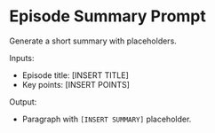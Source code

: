 # Episode Summary Prompt

Generate a short summary with placeholders.

Inputs:
- Episode title: [INSERT TITLE]
- Key points: [INSERT POINTS]

Output:
- Paragraph with `[INSERT SUMMARY]` placeholder.
